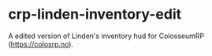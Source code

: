 # crp-linden-inventory-edit
A edited version of Linden's inventory hud for ColosseumRP (https://colosrp.no).
